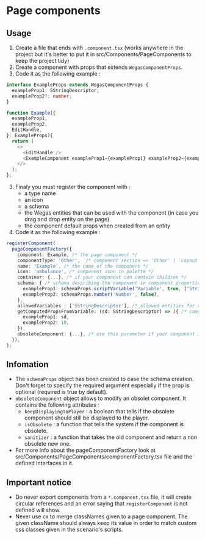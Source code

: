 # Page components

## Usage

1. Create a file that ends with `.component.tsx` (works anywhere in the project but it's better to put it in src/Components/PageComponents to keep the project tidy)
2. Create a component with props that extends `WegasComponentProps`.
3. Code it as the following example :

```typescript
interface ExampleProps extends WegasComponentProps {
  exampleProp1: SStringDescriptor;
  exampleProp2?: number;
}

function Example({
  exampleProp1,
  exampleProp2,
  EditHandle,
}: ExampleProps){
  return (
    <>
      <EditHandle />
      <ExampleComponent exampleProp1={exampleProp1} exampleProp2={exampleProp2}>
    </>
  );
};
```

3. Finaly you must register the component with :
   - a type name
   - an icon
   - a schema
   - the Wegas entities that can be used with the component (in case you drag and drop entity on the page)
   - the component default props when created from an entity
4. Code it as the following example :

```typescript
registerComponent(
  pageComponentFactory({
    component: Example, /* the page component */
    componentType: 'Other',  /* component section => 'Other' | 'Layout' | 'Input' | 'Output' | 'Advanced' | 'Programmatic' */
    name: 'Example', /* the name of the component */
    icon: 'ambulance', /* component icon in palette */
    container: {...}, /* if your component can contain children */
    schema: { /* schema describing the component in component properties form [see Information] */
      exampleProp1: schemaProps.scriptVariable('Variable', true, ['StringDescriptor']),
      exampleProp2: schemaProps.number('Number', false),
    },
    allowedVariables : ['SStringDescriptor'], /* allowed entities for component creation */
    getComputedPropsFromVariable: (sd: SStringDescriptor) => ({ /* computed component props from allowedVariables */
      exampleProp1: sd,
      exampleProp2: 10,
    }),
    obsoleteComponent: {...}, /* use this parameter if your component is obsolete and need changes [see Information]*/
  }),
);
```

## Infomation

- The `schemaProps` object has been created to ease the schema creation. Don't forget to specify the required argument especially if the prop is optional (required is true by default).
- `obsoleteComponent` object allows to modify an obsolet component. It contains the following attributes :
  - `keepDisplayingToPlayer` : a boolean that tells if the obsolete component should still be displayed to the player.
  - `isObsolete` : a function that tells the system if the component is obsolete.
  - `sanitizer` : a function that takes the old component and return a non obsolete new one.
- For more info about the pageComponentFactory look at src/Components/PageComponents/componentFactory.tsx file and the defined interfaces in it.

## Important notice

- Do never export components from a `*.component.tsx` file, it will create circular references and an error saying that `registerComponent` is not defined will show.
- Never use cx to merge classNames given to a page component. The given className should always keep its value in order to match custom css classes given in the scenario's scripts.
